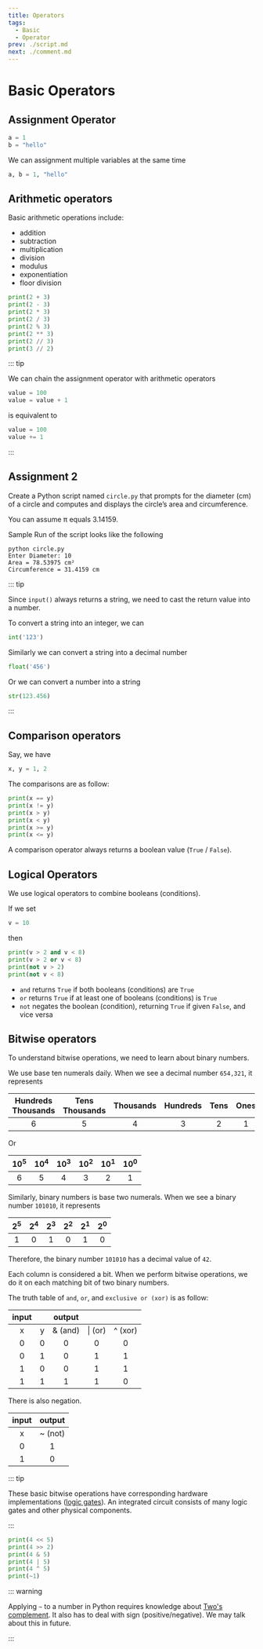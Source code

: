 ```yaml
---
title: Operators
tags:
  - Basic
  - Operator
prev: ./script.md
next: ./comment.md
---
```


# Basic Operators

<TagLinks />

## Assignment Operator

```py
a = 1
b = "hello"
```

We can assignment multiple variables at the same time

```py
a, b = 1, "hello"
```

## Arithmetic operators

Basic arithmetic operations include:

- addition
- subtraction
- multiplication
- division
- modulus
- exponentiation
- floor division

```py
print(2 + 3)
print(2 - 3)
print(2 * 3)
print(2 / 3)
print(2 % 3)
print(2 ** 3)
print(2 // 3)
print(3 // 2)
```

::: tip

We can chain the assignment operator with arithmetic operators

```py
value = 100
value = value + 1
```

is equivalent to

```py
value = 100
value += 1
```

:::

## Assignment 2

Create a Python script named `circle.py` that prompts for the diameter (cm) of a circle and computes and displays the circle’s area and circumference.

You can assume π equals 3.14159.

Sample Run of the script looks like the following

```
python circle.py
Enter Diameter: 10
Area = 78.53975 cm²
Circumference = 31.4159 cm
```

::: tip

Since `input()` always returns a string, we need to cast the return value into a number.

To convert a string into an integer, we can

```py
int('123')
```

Similarly we can convert a string into a decimal number

```py
float('456')
```

Or we can convert a number into a string

```py
str(123.456)
```

:::

## Comparison operators

Say, we have

```py
x, y = 1, 2
```

The comparisons are as follow:

```py
print(x == y)
print(x != y)
print(x > y)
print(x < y)
print(x >= y)
print(x <= y)
```

A comparison operator always returns a boolean value (`True` / `False`).

## Logical Operators

We use logical operators to combine booleans (conditions).

If we set

```py
v = 10
```

then

```py
print(v > 2 and v < 8)
print(v > 2 or v < 8)
print(not v > 2)
print(not v < 8)
```

- `and` returns `True` if both booleans (conditions) are `True`
- `or` returns `True` if at least one of booleans (conditions) is `True`
- `not` negates the boolean (condition), returning `True` if given `False`, and vice versa

## Bitwise operators

To understand bitwise operations, we need to learn about binary numbers.

We use base ten numerals daily. When we see a decimal number `654,321`, it represents

| Hundreds<br>Thousands | Tens<br>Thousands | Thousands | Hundreds | Tens | Ones |
| :-------------------: | :---------------: | :-------: | :------: | :--: | :--: |
|           6           |         5         |     4     |    3     |  2   |  1   |

Or

| 10<sup>5</sup> | 10<sup>4</sup> | 10<sup>3</sup> | 10<sup>2</sup> | 10<sup>1</sup> | 10<sup>0</sup> |
| :------------: | :------------: | :------------: | :------------: | :------------: | :------------: |
|       6        |       5        |       4        |       3        |       2        |       1        |

Similarly, binary numbers is base two numerals. When we see a binary number `101010`, it represents

| 2<sup>5</sup> | 2<sup>4</sup> | 2<sup>3</sup> | 2<sup>2</sup> | 2<sup>1</sup> | 2<sup>0</sup> |
| :-----------: | :-----------: | :-----------: | :-----------: | :-----------: | :-----------: |
|       1       |       0       |       1       |       0       |       1       |       0       |

Therefore, the binary number `101010` has a decimal value of `42`.

Each column is considered a bit. When we perform bitwise operations, we do it on each matching bit of two binary numbers.

The truth table of `and`, `or`, and `exclusive or (xor)` is as follow:

| input |     | output  |         |         |
| :---: | :-: | :-----: | :-----: | :-----: |
|   x   |  y  | & (and) | \| (or) | ^ (xor) |
|   0   |  0  |    0    |    0    |    0    |
|   0   |  1  |    0    |    1    |    1    |
|   1   |  0  |    0    |    1    |    1    |
|   1   |  1  |    1    |    1    |    0    |

There is also negation.

| input | output  |
| :---: | :-----: |
|   x   | ~ (not) |
|   0   |    1    |
|   1   |    0    |

::: tip

These basic bitwise operations have corresponding hardware implementations ([logic gates](https://en.wikipedia.org/wiki/Logic_gate)).
An integrated circuit consists of many logic gates and other physical components.

:::

```py
print(4 << 5)
print(4 >> 2)
print(4 & 5)
print(4 | 5)
print(4 ^ 5)
print(~1)
```

::: warning

Applying `~` to a number in Python requires knowledge about [Two's complement](https://en.wikipedia.org/wiki/Two%27s_complement).
It also has to deal with sign (positive/negative). We may talk about this in future.

:::

